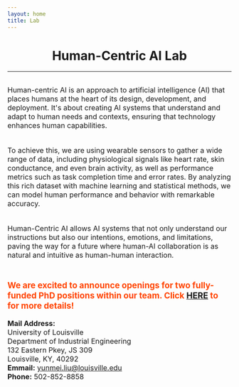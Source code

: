 ```yaml
---
layout: home
title: Lab
---
```


<h1 align="center">Human-Centric AI Lab</h1>
<!-- <div align='center'><font size='60'>Projects</font></div> -->

<!-- <div style="float:left;">Address: 401 Weil Hall, P.O. Box 116595, Gainesville, FL 32611</div>
<div style="float:right;">Email: liu.yunmei@ufl.edu</div> -->
---

<br/>
<!-- <iframe align='right' src="https://www.google.com/maps/embed?pb=!1m18!1m12!1m3!1d1917.0507049510024!2d-82.3480863788821!3d29.64777818694413!2m3!1f0!2f0!3f0!3m2!1i1024!2i768!4f13.1!3m3!1m2!1s0x88e8a3777075ec3b%3A0x789ebe902c24eba4!2z5bel5a2m6Zmi!5e0!3m2!1szh-CN!2sus!4v1659466177127!5m2!1szh-CN!2sus" height="300" style="border:0;" allowfullscreen="" loading="lazy" referrerpolicy="no-referrer-when-downgrade"></iframe> -->

<!-- <style>
img  {
  float: right;
  margin-left: 20px;
}
</style>


<img height='450' align="right" src="assets/images/banners/IMG_3204.jpeg"/> 
 <p style="text-align:justify; text-justify:inter-ideograph;"> -->


<!-- <h1 align="center">ABOUT</h1> -->
<font size=3>
Human-centric AI is an approach to artificial intelligence (AI) that places humans at the heart of its design, development, and deployment. It's about creating AI systems that understand and adapt to human needs and contexts, ensuring that technology enhances human capabilities. <br/><br/>

To achieve this, we are using wearable sensors to gather a wide range of data, including physiological signals like heart rate, skin conductance, and even brain activity, as well as performance metrics such as task completion time and error rates. By analyzing this rich dataset with machine learning and statistical methods, we can model human performance and behavior with remarkable accuracy. <br/><br/>

Human-Centric AI allows AI systems that not only understand our instructions but also our intentions, emotions, and limitations, paving the way for a future where human-AI collaboration is as natural and intuitive as human-human interaction.<br/><br/>


<h3 align="left" style="color: orangered;">We are excited to announce openings for two fully-funded PhD positions within our team. Click <a href="/assets/images/banners/PhD position.pdf">HERE</a> to for more details!</h3>

 <p style="text-align:justify; text-justify:inter-ideograph;">

<b>Mail Address:</b><br/>
University of Louisville<br/>
Department of Industrial Engineering<br/>
132 Eastern Pkey, JS 309<br/>
Louisville, KY, 40292<br/>
<b>Emmail:</b> yunmei.liu@louisville.edu<br/>
<b>Phone:</b> 502-852-8858 <br/><br/>



<!-- After completing my bachelor's degree in industrial engineering at Shandong University, I pursued my master's degree in the same field at Nanjing University. During my studies, I became interested in research on the relationship between humans and systems, which led me to pursue my Ph.D. studies at the University of Florida. I've been involved in several research projects on human-automation interaction, surface transportation and assistive technologies, and I'm also working on a minor in statistics.<br/><br/> -->

<!-- <p>When I'm not busy with research, I enjoy practicing yoga and cooking. My friends say I'm a pro at making Chinese food, but I'm still learning and getting better every day. In my spare time, I also love to try new recipes and experiment with different flavors. Thanks for getting to know me! &#128516;</p> -->

<br/><br/>
           
<!-- <b>Click <a href="/assets/images/banners/Update_CV_YL_0213.pdf" download="cv.pdf">HERE</a> to download my resume.</b><br/><br/><br/> -->
</font>


 <!-- Show map -->
 <!-- <iframe align='right' src="https://www.google.com/maps/embed?pb=!1m18!1m12!1m3!1d232810.75803524477!2d121.22286534798666!3d37.46605526992239!2m3!1f0!2f0!3f0!3m2!1i1024!2i768!4f13.1!3m3!1m2!1s0x35906384d74b95c5%3A0x4ec649d60d6074d5!2sYantai%2C%20Shandong%2C%20China!5e0!3m2!1sen!2sus!4v1662313195864!5m2!1sen!2sus" width="925" height="400" style="border:0;" allowfullscreen="" loading="lazy" referrerpolicy="no-referrer-when-downgrade"></iframe> -->

<!-- tracking visitors   -->
<br/>
<body><a href="https://clustrmaps.com/site/1bwrx"  title="Visit tracker"><img height='1' align="right" src="//www.clustrmaps.com/map_v2.png?d=3W4pPMZqPb9nCSSxEQxL9bDwrCfcMUhmw1Nxnxl3Ok8&cl=ffffff" /></a></body>








